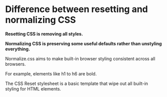 # Difference between resetting and normalizing CSS

**Resetting CSS is removing all styles.**

**Normalizing CSS is preserving some useful defaults rather than unstyling everything.**

Normalize.css aims to make built-in browser styling consistent across all browsers.

For example, elements like h1 to h6 are bold.

The CSS Reset stylesheet is a basic template that wipe out all built-in styling for HTML elements.
